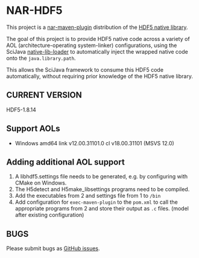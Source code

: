 NAR-HDF5
========

This project is a [nar-maven-plugin](http://maven-nar.github.io/index.html) distribution of the [HDF5 native library](http://www.hdfgroup.org/HDF5/).

The goal of this project is to provide HDF5 native code across a variety of AOL (architecture-operating system-linker) configurations, using the SciJava [native-lib-loader](https://github.com/scijava/native-lib-loader) to automatically inject the wrapped native code onto the `java.library.path`.

This allows the SciJava framework to consume this HDF5 code automatically, without requiring prior knowledge of the HDF5 native library.

CURRENT VERSION
---------------

HDF5-1.8.14


Support AOLs
------------

* Windows amd64 link v12.00.31101.0 cl v18.00.31101 (MSVS 12.0)

Adding additional AOL support
-----------------------------

1. A libhdf5.settings file needs to be generated, e.g. by configuring with CMake on Windows.
2. The H5detect and H5make_libsettings programs need to be compiled.
3. Add the executables from 2 and settings file from 1 to `/bin`
4. Add configuration for `exec-maven-plugin` to the `pom.xml` to call the appropriate programs from 2 and store their output as `.c` files. (model after existing configuration)


BUGS
----

Please submit bugs as [GitHub issues](https://github.com/scijava/nar-hdf5/issues).
